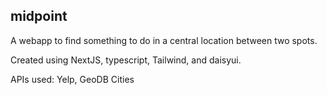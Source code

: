 ## midpoint

A webapp to find something to do in a central location between two spots.

Created using NextJS, typescript, Tailwind, and daisyui.

APIs used:
Yelp,
GeoDB Cities
